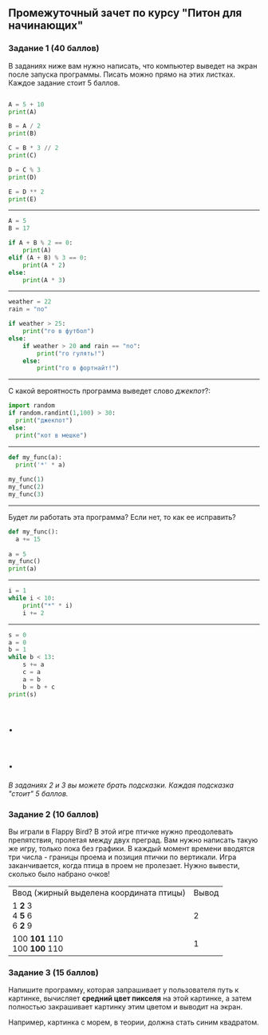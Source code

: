 ## Промежуточный зачет по курсу "Питон для начинающих"

### Задание 1 (40 баллов)

В заданиях ниже вам нужно написать, что компьютер выведет на экран после запуска программы. Писать можно прямо на этих листках. Каждое задание стоит 5 баллов.

```python

A = 5 + 10
print(A)

B = A / 2
print(B)

C = B * 3 // 2
print(C)

D = C % 3
print(D)

E = D ** 2
print(E)
```
---

```python
A = 5
B = 17

if A + B % 2 == 0:
    print(A)
elif (A + B) % 3 == 0:
    print(A * 2)
else:
    print(A * 3)
```
---
```python
weather = 22
rain = "no"

if weather > 25:
    print("го в футбол")
else:
    if weather > 20 and rain == "no":
        print("го гулять!")
    else:
        print("го в фортнайт!")
```

---
С какой вероятность программа выведет слово *джекпот*?:
```python
import random
if random.randint(1,100) > 30:
  print("джекпот")
else:
  print("кот в мешке")
```
---

```python
def my_func(a):
  print('*' * a)
  
my_func(1)
my_func(2)
my_func(3)
```
---

Будет ли работать эта программа? Если нет, то как ее исправить?

```python
def my_func():
  a += 15
  
a = 5
my_func()
print(a)
```
---
```python
i = 1
while i < 10:
    print("*" * i)
    i += 2
```
---
```python
s = 0
a = 0
b = 1
while b < 13:
    s += a
    c = a
    a = b
    b = b + c
print(s)
```

# .
# .

_В заданиях 2 и 3 вы можете брать подсказки. Каждая подсказка "стоит" 5 баллов._

### Задание 2 (10 баллов)

Вы играли в Flappy Bird? В этой игре птичке нужно преодолевать препятствия, пролетая между двух преград. Вам нужно написать такую же игру, только пока без графики. В каждый момент времени вводятся три числа - границы проема и позиция птички по вертикали. Игра заканчивается, когда птица в проем не пролезает. Нужно вывести, сколько было набрано очков!

<table>
<tr><td>Ввод (жирный выделена координата птицы)</td><td>Вывод</td></tr>
<tr><td>
 1 <b>2</b> 3<br>
 4 <b>5</b> 6<br>
 6 <b>2</b> 9<br>
 </td><td>2</td></tr>
<tr><td>
 100 <b>101</b> 110<br>
 100 <b>100</b> 110
 </td><td>1</td></tr>
</table>


### Задание 3 (15 баллов)

Напишите программу, которая запрашивает у пользователя путь к картинке, вычисляет **средний цвет пикселя** на этой картинке, а затем полностью закрашивает картинку этим цветом и выводит на экран.

Например, картинка с морем, в теории, должна стать синим квадратом.


